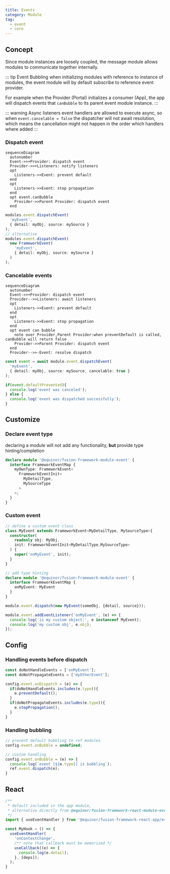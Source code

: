 ```yaml
---
title: Events
category: Module
tag:
  - event
  - core
---
```


<ModuleBadge module="module-event" />

## Concept

Since module instances are loosely coupled, the message module allows modules to communicate together internally.

::: tip Event Bubbling
when initializing modules with reference to instance of modules, the event module will by default subscribe to reference event provider.

For example when the Provider (Portal) initializes a consumer (App), the app will dispatch events that `canBubble` to its parent event module instance.
:::

::: warning Async listeners
event handlers are allowed to execute async, so when `event.cancelable = false` the dispatcher will not await resolution, which means the cancellation might not happen in the order which handlers where added 
:::

### Dispatch event
```mermaid
sequenceDiagram
  autonumber
  Event->>+Provider: dispatch event
  Provider->>+Listeners: notify listeners
  opt
    Listeners->>Event: prevent default
  end
  opt
    Listeners->>Event: stop propagation
  end
  opt event.canBubble
    Provider->>Parent Provider: dispatch event
  end
```

```ts
modules.event.dispatchEvent(
  'myEvent', 
  { detail: myObj, source: mySource }
);
// alternative
modules.event.dispatchEvent(
  new FrameworkEvent(
    'myEvent', 
    { detail: myObj, source: mySource }
  )
);

```

### Cancelable events



``` mermaid
sequenceDiagram
  autonumber
  Event->>+Provider: dispatch event
  Provider-->>Listeners: await listeners
  opt
    Listeners->>Event: prevent default
  end
  opt
    Listeners->>Event: stop propagation
  end
  opt event can bubble
    note over Provider,Parent Provider:when preventDefault is called, canBubble will return false
    Provider->>Parent Provider: dispatch event
  end
  Provider-->>-Event: resolve dispatch
```

```ts
const event = await module.event.dispatchEvent(
  'myEvent', 
  { detail: myObj, source: mySource, cancelable: true }
);

if(event.defaultPrevented){
  console.log('event was canceled');
} else {
  console.log('event was dispatched successfully');
}
```

## Customize

### Declare event type

declaring a module will not add any functionality, __but__ provide type hinting/completion 

```ts
declare module '@equinor/fusion-framework-module-event' {
  interface FrameworkEventMap {
    myOwnType: FrameworkEvent<
      FrameworkEventInit<
        MyDetailType,
        MySourceType
      >
    >;
  }
}
```

### Custom event
```ts
// define a custom event class
class MyEvent extends FrameworkEvent<MyDetailType, MySourceType>{
  constructor(
    readonly obj: MyObj,
    init: FrameworkEventInit<MyDetailType,MySourceType>
  ) {
    super('onMyEvent', init);
  }
}

// add type hinting
declare module '@equinor/fusion-framework-module-event' {
  interface FrameworkEventMap {
    onMyEvent: MyEvent
  }
}

module.event.dispatch(new MyEvent(someObj, {detail, source}));

module.event.addEventListener('onMyEvent', (e) => {
  console.log('is my custom object:', e instanceof MyEvent);
  console.log('my custom obj', e.obj);
});
```


## Config

### Handling events before dispatch
```ts
const doNotHandleEvents = ['onMyEvent'];
const doNotPropagateEvents = ['myOtherEvent'];

config.event.onDispatch = (e) => {
  if(doNotHandleEvents.includes(e.type)){
    e.preventDefault();
  }
  if(doNotPropagateEvents.includes(e.type)){
    e.stopPropagation();
  }
}
```

### Handling bubbling
```ts
// prevent default bubbling to ref modules
config.event.onBubble = undefined;

// custom handling
config.event.onBubble = (e) => {
  console.log(`event [${e.type}] is bubbling`);
  ref.event.dispatch(e);
}
```

## React

<ModuleBadge module="react-module-event" />

```ts
/** 
 * default included in the app module,
 * alternative directly from @equinor/fusion-framework-react-module-event
 */
import { useEventHandler } from '@equinor/fusion-framework-react-app/event';

const MyHook = () => {
  useEventHandler(
    'onContextChange', 
    /** note that callback must be memorized */
    useCallback((e) => {
      console.log(e.detail);
    }, [deps]);
  );
}
```
